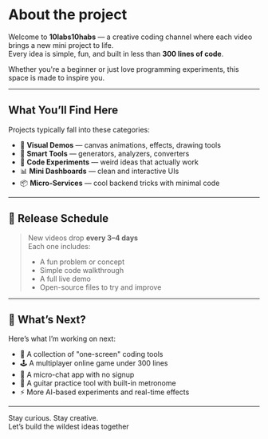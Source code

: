 # About the project

Welcome to **10labs10habs** — a creative coding channel where each video brings a new mini project to life.  
Every idea is simple, fun, and built in less than **300 lines of code**.

Whether you're a beginner or just love programming experiments, this space is made to inspire you.

---

## What You’ll Find Here

Projects typically fall into these categories:

- 🎨 **Visual Demos** — canvas animations, effects, drawing tools
- 🤖 **Smart Tools** — generators, analyzers, converters
- 🧪 **Code Experiments** — weird ideas that actually work
- 📊 **Mini Dashboards** — clean and interactive UIs
- 📦 **Micro-Services** — cool backend tricks with minimal code

---

## 📆 Release Schedule

> New videos drop **every 3–4 days**  
> Each one includes:
> - A fun problem or concept
> - Simple code walkthrough
> - A full live demo
> - Open-source files to try and improve

---

## 🚀 What’s Next?

Here’s what I’m working on next:

- 🧠 A collection of "one-screen" coding tools
- 🕹️ A multiplayer online game under 300 lines
- 💬 A micro-chat app with no signup
- 🎸 A guitar practice tool with built-in metronome
- ⚡ More AI-based experiments and real-time effects

---

Stay curious. Stay creative.  
Let’s build the wildest ideas together
